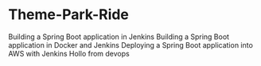 # Theme-Park-Ride
Building a Spring Boot application in Jenkins
Building a Spring Boot application in Docker and Jenkins
Deploying a Spring Boot application into AWS with Jenkins
Hollo from devops
